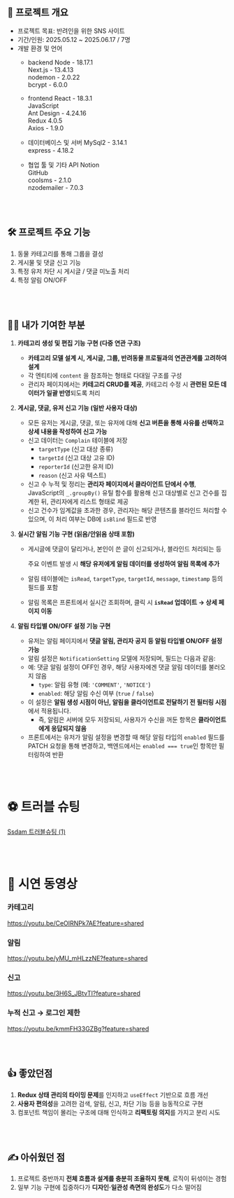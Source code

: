 ## 📜 프로젝트 개요

- 프로젝트 목표: 반려인을 위한 SNS 사이트
- 기간/인원: 2025.05.12 ~ 2025.06.17 / 7명
- 개발 환경 및 언어
    - backend
        Node - 18.17.1 <br />
        Next.js - 13.4.13 <br />
        nodemon - 2.0.22 <br />
        bcrypt - 6.0.0 <br />
        
    - frontend
        React - 18.3.1 <br />
        JavaScript <br />
        Ant Design - 4.24.16 <br />
        Redux 4.0.5 <br />
        Axios - 1.9.0 <br />
      
    - 데이터베이스 및 서버
        MySql2 - 3.14.1 <br />
        express - 4.18.2 <br />
        
    - 협업 툴 및 기타 API
        Notion <br />
        GitHub <br />
        coolsms - 2.1.0 <br />
        nzodemailer - 7.0.3  <br />
        
<br />
<br />


## 🛠️ 프로젝트 주요 기능

1. 동물 카테고리를 통해 그룹을 결성
2. 게시물 및 댓글 신고 기능
3. 특정 유저 차단 시 게시글 / 댓글 미노출 처리
4. 특정 알림 ON/OFF

<br />
<br />

## 👩‍💻 내가 기여한 부분

1. **카테고리 생성 및 편집 기능 구현 (다중 연관 구조)**

    - **카테고리 모델 설계 시, 게시글, 그룹, 반려동물 프로필과의 연관관계를 고려하여 설계**
    - 각 엔티티에 `content` 을 참조하는 형태로 다대일 구조를 구성
    - 관리자 페이지에서는 **카테고리 CRUD를 제공**, 카테고리 수정 시 **관련된 모든 데이터가 일괄 반영**되도록 처리

2. **게시글, 댓글, 유저 신고 기능 (일반 사용자 대상)**

    - 모든 유저는 게시글, 댓글, 또는 유저에 대해 **신고 버튼을 통해 사유를 선택하고 상세 내용을 작성하여 신고 가능**
    - 신고 데이터는 `Complain` 테이블에 저장
        - `targetType` (신고 대상 종류)
        - `targetId` (신고 대상 고유 ID)
        - `reporterId` (신고한 유저 ID)
        - `reason` (신고 사유 텍스트)
    - 신고 수 누적 및 정리는 **관리자 페이지에서 클라이언트 단에서 수행**, JavaScript의 `_.groupBy()` 유틸 함수를 활용해 신고 대상별로 신고 건수를 집계한 뒤, 관리자에게 리스트 형태로 제공
    - 신고 건수가 임계값을 초과한 경우, 관리자는 해당 콘텐츠를 블라인드 처리할 수 있으며, 이 처리 여부는 DB에 `isBlind` 필드로 반영

3.  **실시간 알림 기능 구현 (읽음/안읽음 상태 포함)**
    - 게시글에 댓글이 달리거나, 본인이 쓴 글이 신고되거나, 블라인드 처리되는 등
        
        주요 이벤트 발생 시 **해당 유저에게 알림 데이터를 생성하여 알림 목록에 추가**
        
    - 알림 테이블에는 `isRead`, `targetType`, `targetId`, `message`, `timestamp` 등의 필드를 포함
    - 알림 목록은 프론트에서 실시간 조회하며, 클릭 시 **`isRead` 업데이트 → 상세 페이지 이동**
    
4. **알림 타입별 ON/OFF 설정 기능 구현**
    - 유저는 알림 페이지에서 **댓글 알림, 관리자 공지 등 알림 타입별 ON/OFF 설정 가능**
    - 알림 설정은 `NotificationSetting`  모델에 저장되며, 필드는 다음과 같음:
    - 예: 댓글 알림 설정이 OFF인 경우, 해당 사용자에겐 댓글 알림 데이터를 불러오지 않음
        - `type`: 알림 유형 (예: `'COMMENT'`, `'NOTICE'`)
        - `enabled`: 해당 알림 수신 여부 (`true` / `false`)
    - 이 설정은 **알림 생성 시점이 아닌, 알림을 클라이언트로 전달하기 전 필터링 시점**에서 적용됩니다.
        - 즉, 알림은 서버에 모두 저장되되, 사용자가 수신을 꺼둔 항목은 **클라이언트에게 응답되지 않음**
    - 프론트에서는 유저가 알림 설정을 변경할 때 해당 알림 타입의 `enabled` 필드를 PATCH 요청을 통해 변경하고, 백엔드에서는 `enabled === true`인 항목만 필터링하여 반환

<br />
<br />

# ⚽ 트러블 슈팅

[Ssdam 트러블슈팅 (1)](https://www.notion.so/2416ee8f3de98092a4eeea71b8ca468a?pvs=21)


<br /><br />

# 🎥 시연 동영상

### 카테고리

https://youtu.be/CeOIRNPk7AE?feature=shared

### 알림

https://youtu.be/yMU_mHLzzNE?feature=shared

### 신고

https://youtu.be/3H6S_JBtvTI?feature=shared

### 누적 신고 → 로그인 제한

https://youtu.be/kmmFH33GZBg?feature=shared

<br />
<br />

## 👍 좋았던점

1. **Redux 상태 관리의 타이밍 문제**를 인지하고 `useEffect` 기반으로 흐름 개선
2. **사용자 편의성**을 고려한 검색, 알림, 신고, 차단 기능 등을 능동적으로 구현
3. 컴포넌트 책임이 몰리는 구조에 대해 인식하고 **리팩토링 의지**를 가지고 분리 시도

<br />
<br />

## ✍️ 아쉬웠던 점

1. 프로젝트 중반까지 **전체 흐름과 설계를 충분히 조율하지 못해**, 로직이 뒤섞이는 경험
2. 일부 기능 구현에 집중하다가 **디자인·일관성 측면의 완성도**가 다소 떨어짐
